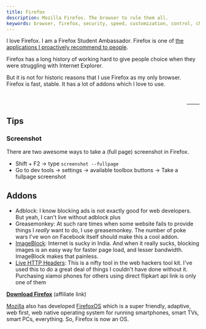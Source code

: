 ```yaml
---
title: Firefox
description: Mozilla Firefox. The browser to rule them all.
keywords: browser, firefox, security, speed, customization, control, choice, freedom, mozilla
---
```

I love Firefox. I am a Firefox Student Ambassador. Firefox is one of [the applications I proactively recommend to people](../applications/).

Firefox has a long history of working hard to give people choice when they were struggling with Internet Explorer.

But it is not for historic reasons that I use Firefox as my only browser. Firefox is fast, stable. It has a lot of addons which I love to use.
<pre>
<a href="https://affiliates.mozilla.org/referral/75131/" style="float:right">
    <img src="https://affiliates.mozilla.org/media/uploads/image_banners/844f3103884401a9a715c6a97e24c940a45811f6.png" alt="">
</a>
</pre>

## Tips ##
### Screenshot ###

There are two awesome ways to take a (full page) screenshot in Firefox.

* Shift + F2 -> type `screenshot --fullpage`
* Go to dev tools -> settings -> available toolbox buttons -> Take a fullpage screenshot

## Addons ##

* Adblock: I know blocking ads is not exactly good for web developers. But yeah, I can't live without adblock plus
* Greasemonkey: At such rare times when some website fails to provide things I *really* want to do, I use greasemonkey. The number of poke wars I've won on Facebook itself should make this a cool addon.
* [ImageBlock](https://addons.mozilla.org/en-US/firefox/addon/image-block/): Internet is sucky in India. And when it really sucks, blocking images is an easy way for faster page load, and lesser bandwidth. ImageBlock makes that painless.
* [Live HTTP Headers](https://addons.mozilla.org/en-US/firefox/addon/live-http-headers/): This is a nifty tool in the web hackers tool kit. I've used this to do a great deal of things I couldn't have done without it. Purchasing xiamoi phones for others using direct flipkart api link is only one of them

[**Download Firefox**](..//affiliates.mozilla.org/link/banner/55725) (affiliate link)

[Mozilla](../mozilla/) also has developed [FirefoxOS](../firefoxos/) which is a super friendly, adaptive, web first, web native operating system for running smartphones, smart TVs, smart PCs, everything. So, Firefox is now an OS.
